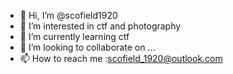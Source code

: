 - 👋 Hi, I’m @scofield1920
- 👀 I’m interested in ctf and photography
- 🌱 I’m currently learning ctf
- 💞️ I’m looking to collaborate on ...
- 📫 How to reach me :scofield_1920@outlook.com

<!---
scofield1920/scofield1920 is a ✨ special ✨ repository because its `README.md` (this file) appears on your GitHub profile.
You can click the Preview link to take a look at your changes.
--->
